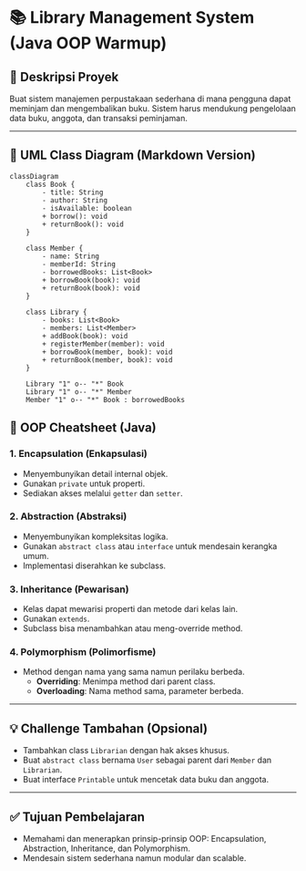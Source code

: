 # 📚 Library Management System (Java OOP Warmup)

## 🎯 Deskripsi Proyek
Buat sistem manajemen perpustakaan sederhana di mana pengguna dapat meminjam dan mengembalikan buku. Sistem harus mendukung pengelolaan data buku, anggota, dan transaksi peminjaman.

---

## 📐 UML Class Diagram (Markdown Version)

```mermaid
classDiagram
    class Book {
        - title: String
        - author: String
        - isAvailable: boolean
        + borrow(): void
        + returnBook(): void
    }

    class Member {
        - name: String
        - memberId: String
        - borrowedBooks: List<Book>
        + borrowBook(book): void
        + returnBook(book): void
    }

    class Library {
        - books: List<Book>
        - members: List<Member>
        + addBook(book): void
        + registerMember(member): void
        + borrowBook(member, book): void
        + returnBook(member, book): void
    }

    Library "1" o-- "*" Book
    Library "1" o-- "*" Member
    Member "1" o-- "*" Book : borrowedBooks
```

## 🧾 OOP Cheatsheet (Java)

### 1. Encapsulation (Enkapsulasi)
- Menyembunyikan detail internal objek.
- Gunakan `private` untuk properti.
- Sediakan akses melalui `getter` dan `setter`.

### 2. Abstraction (Abstraksi)
- Menyembunyikan kompleksitas logika.
- Gunakan `abstract class` atau `interface` untuk mendesain kerangka umum.
- Implementasi diserahkan ke subclass.

### 3. Inheritance (Pewarisan)
- Kelas dapat mewarisi properti dan metode dari kelas lain.
- Gunakan `extends`.
- Subclass bisa menambahkan atau meng-override method.

### 4. Polymorphism (Polimorfisme)
- Method dengan nama yang sama namun perilaku berbeda.
  - **Overriding**: Menimpa method dari parent class.
  - **Overloading**: Nama method sama, parameter berbeda.

---

## 💡 Challenge Tambahan (Opsional)
- Tambahkan class `Librarian` dengan hak akses khusus.
- Buat `abstract class` bernama `User` sebagai parent dari `Member` dan `Librarian`.
- Buat interface `Printable` untuk mencetak data buku dan anggota.

---

## ✅ Tujuan Pembelajaran
- Memahami dan menerapkan prinsip-prinsip OOP: Encapsulation, Abstraction, Inheritance, dan Polymorphism.
- Mendesain sistem sederhana namun modular dan scalable.
